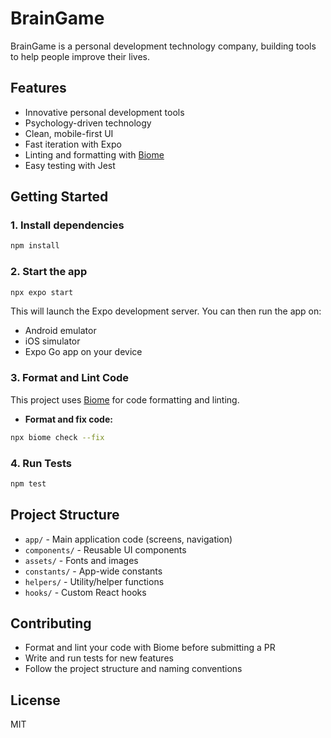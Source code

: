 # BrainGame

BrainGame is a personal development technology company, building tools to help people improve their lives.

## Features
- Innovative personal development tools
- Psychology-driven technology
- Clean, mobile-first UI
- Fast iteration with Expo
- Linting and formatting with [Biome](https://biomejs.dev/)
- Easy testing with Jest

## Getting Started

### 1. Install dependencies

```bash
npm install
```

### 2. Start the app

```bash
npx expo start
```

This will launch the Expo development server. You can then run the app on:
- Android emulator
- iOS simulator
- Expo Go app on your device

### 3. Format and Lint Code

This project uses [Biome](https://biomejs.dev/) for code formatting and linting.

- **Format and fix code:**

```bash
npx biome check --fix
```

### 4. Run Tests

```bash
npm test
```

## Project Structure
- `app/` - Main application code (screens, navigation)
- `components/` - Reusable UI components
- `assets/` - Fonts and images
- `constants/` - App-wide constants
- `helpers/` - Utility/helper functions
- `hooks/` - Custom React hooks

## Contributing
- Format and lint your code with Biome before submitting a PR
- Write and run tests for new features
- Follow the project structure and naming conventions

## License
MIT
